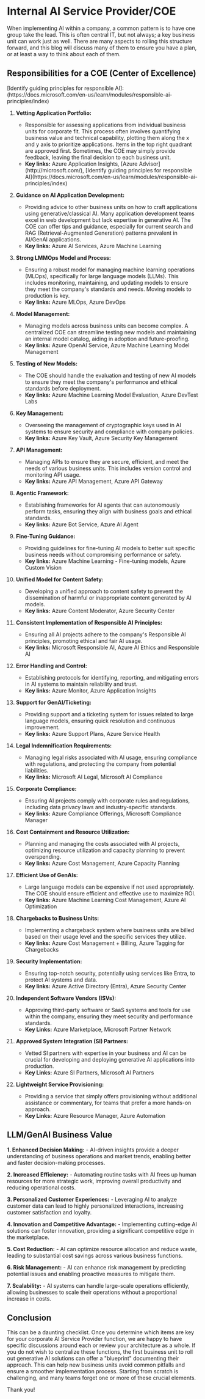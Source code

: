 <h1>Internal AI Service Provider/COE</h1>

<p>When implementing AI within a company, a common pattern is to have one group take the lead. This is often central IT, but not always; a key business unit can work just as well. There are many aspects to rolling this structure forward, and this blog will discuss many of them to ensure you have a plan, or at least a way to think about each of them.</p>

<h2>Responsibilities for a COE (Center of Excellence)</h2>
 [Identify guiding principles for responsible AI]:(https://docs.microsoft.com/en-us/learn/modules/responsible-ai-principles/index)
<ol>
<li><p><strong>Vetting Application Portfolio:</strong></p>

<ul>
<li>Responsible for assessing applications from individual business units for corporate fit. This process often involves quantifying business value and technical capability, plotting them along the x and y axis to prioritize applications. Items in the top right quadrant are approved first. Sometimes, the COE may simply provide feedback, leaving the final decision to each business unit.</li>
<li><strong>Key links:</strong> Azure Application Insights, [Azure Advisor](http://microsoft.com/),  [Identify guiding principles for responsible AI](https://docs.microsoft.com/en-us/learn/modules/responsible-ai-principles/index)</li>
</ul></li>
<li><p><strong>Guidance on AI Application Development:</strong></p>

<ul>
<li>Providing advice to other business units on how to craft applications using generative/classical AI. Many application development teams excel in web development but lack expertise in generative AI. The COE can offer tips and guidance, especially for current search and RAG (Retrieval-Augmented Generation) patterns prevalent in AI/GenAI applications.</li>
<li><strong>Key links:</strong> Azure AI Services, Azure Machine Learning</li>
</ul></li>
<li><p><strong>Strong LMMOps Model and Process:</strong></p>

<ul>
<li>Ensuring a robust model for managing machine learning operations (MLOps), specifically for large language models (LLMs). This includes monitoring, maintaining, and updating models to ensure they meet the company's standards and needs. Moving models to production is key.</li>
<li><strong>Key links:</strong> Azure MLOps, Azure DevOps</li>
</ul></li>
<li><p><strong>Model Management:</strong></p>

<ul>
<li>Managing models across business units can become complex. A centralized COE can streamline testing new models and maintaining an internal model catalog, aiding in adoption and future-proofing.</li>
<li><strong>Key links:</strong> Azure OpenAI Service, Azure Machine Learning Model Management</li>
</ul></li>
<li><p><strong>Testing of New Models:</strong></p>

<ul>
<li>The COE should handle the evaluation and testing of new AI models to ensure they meet the company's performance and ethical standards before deployment.</li>
<li><strong>Key links:</strong> Azure Machine Learning Model Evaluation, Azure DevTest Labs</li>
</ul></li>
<li><p><strong>Key Management:</strong></p>

<ul>
<li>Overseeing the management of cryptographic keys used in AI systems to ensure security and compliance with company policies.</li>
<li><strong>Key links:</strong> Azure Key Vault, Azure Security Key Management</li>
</ul></li>
<li><p><strong>API Management:</strong></p>

<ul>
<li>Managing APIs to ensure they are secure, efficient, and meet the needs of various business units. This includes version control and monitoring API usage.</li>
<li><strong>Key links:</strong> Azure API Management, Azure API Gateway</li>
</ul></li>
<li><p><strong>Agentic Framework:</strong></p>

<ul>
<li>Establishing frameworks for AI agents that can autonomously perform tasks, ensuring they align with business goals and ethical standards.</li>
<li><strong>Key links:</strong> Azure Bot Service, Azure AI Agent</li>
</ul></li>
<li><p><strong>Fine-Tuning Guidance:</strong></p>

<ul>
<li>Providing guidelines for fine-tuning AI models to better suit specific business needs without compromising performance or safety.</li>
<li><strong>Key links:</strong> Azure Machine Learning - Fine-tuning models, Azure Custom Vision</li>
</ul></li>
<li><p><strong>Unified Model for Content Safety:</strong></p>

<ul>
<li>Developing a unified approach to content safety to prevent the dissemination of harmful or inappropriate content generated by AI models.</li>
<li><strong>Key links:</strong> Azure Content Moderator, Azure Security Center</li>
</ul></li>
<li><p><strong>Consistent Implementation of Responsible AI Principles:</strong></p>

<ul>
<li>Ensuring all AI projects adhere to the company's Responsible AI principles, promoting ethical and fair AI usage.</li>
<li><strong>Key links:</strong> Microsoft Responsible AI, Azure AI Ethics and Responsible AI</li>
</ul></li>
<li><p><strong>Error Handling and Control:</strong></p>

<ul>
<li>Establishing protocols for identifying, reporting, and mitigating errors in AI systems to maintain reliability and trust.</li>
<li><strong>Key links:</strong> Azure Monitor, Azure Application Insights</li>
</ul></li>
<li><p><strong>Support for GenAI/Ticketing:</strong></p>

<ul>
<li>Providing support and a ticketing system for issues related to large language models, ensuring quick resolution and continuous improvement.</li>
<li><strong>Key links:</strong> Azure Support Plans, Azure Service Health</li>
</ul></li>
<li><p><strong>Legal Indemnification Requirements:</strong></p>

<ul>
<li>Managing legal risks associated with AI usage, ensuring compliance with regulations, and protecting the company from potential liabilities.</li>
<li><strong>Key links:</strong> Microsoft AI Legal, Microsoft AI Compliance</li>
</ul></li>
<li><p><strong>Corporate Compliance:</strong></p>

<ul>
<li>Ensuring AI projects comply with corporate rules and regulations, including data privacy laws and industry-specific standards.</li>
<li><strong>Key links:</strong> Azure Compliance Offerings, Microsoft Compliance Manager</li>
</ul></li>
<li><p><strong>Cost Containment and Resource Utilization:</strong></p>

<ul>
<li>Planning and managing the costs associated with AI projects, optimizing resource utilization and capacity planning to prevent overspending.</li>
<li><strong>Key links:</strong> Azure Cost Management, Azure Capacity Planning</li>
</ul></li>
<li><p><strong>Efficient Use of GenAIs:</strong></p>

<ul>
<li>Large language models can be expensive if not used appropriately. The COE should ensure efficient and effective use to maximize ROI.</li>
<li><strong>Key links:</strong> Azure Machine Learning Cost Management, Azure AI Optimization</li>
</ul></li>
<li><p><strong>Chargebacks to Business Units:</strong></p>

<ul>
<li>Implementing a chargeback system where business units are billed based on their usage level and the specific services they utilize.</li>
<li><strong>Key links:</strong> Azure Cost Management + Billing, Azure Tagging for Chargebacks</li>
</ul></li>
<li><p><strong>Security Implementation:</strong></p>

<ul>
<li>Ensuring top-notch security, potentially using services like Entra, to protect AI systems and data.</li>
<li><strong>Key links:</strong> Azure Active Directory (Entra), Azure Security Center</li>
</ul></li>
<li><p><strong>Independent Software Vendors (ISVs):</strong></p>

<ul>
<li>Approving third-party software or SaaS systems and tools for use within the company, ensuring they meet security and performance standards.</li>
<li><strong>Key Links:</strong> Azure Marketplace, Microsoft Partner Network</li>
</ul></li>
<li><p><strong>Approved System Integration (SI) Partners:</strong></p>

<ul>
<li>Vetted SI partners with expertise in your business and AI can be crucial for developing and deploying generative AI applications into production.</li>
<li><strong>Key Links:</strong> Azure SI Partners, Microsoft AI Partners</li>
</ul></li>
<li><p><strong>Lightweight Service Provisioning:</strong></p>

<ul>
<li>Providing a service that simply offers provisioning without additional assistance or commentary, for teams that prefer a more hands-on approach.</li>
<li><strong>Key Links:</strong> Azure Resource Manager, Azure Automation</li>
</ul></li>
</ol>

<h2>LLM/GenAI Business Value</h2>

<p><strong>1. Enhanced Decision Making:</strong>
   - AI-driven insights provide a deeper understanding of business operations and market trends, enabling better and faster decision-making processes.</p>

<p><strong>2. Increased Efficiency:</strong>
   - Automating routine tasks with AI frees up human resources for more strategic work, improving overall productivity and reducing operational costs.</p>

<p><strong>3. Personalized Customer Experiences:</strong>
   - Leveraging AI to analyze customer data can lead to highly personalized interactions, increasing customer satisfaction and loyalty.</p>

<p><strong>4. Innovation and Competitive Advantage:</strong>
   - Implementing cutting-edge AI solutions can foster innovation, providing a significant competitive edge in the marketplace.</p>

<p><strong>5. Cost Reduction:</strong>
   - AI can optimize resource allocation and reduce waste, leading to substantial cost savings across various business functions.</p>

<p><strong>6. Risk Management:</strong>
   - AI can enhance risk management by predicting potential issues and enabling proactive measures to mitigate them.</p>

<p><strong>7. Scalability:</strong>
   - AI systems can handle large-scale operations efficiently, allowing businesses to scale their operations without a proportional increase in costs.</p>

<h2>Conclusion</h2>

<p>This can be a daunting checklist. Once you determine which items are key for your corporate AI Service Provider function, we are happy to have specific discussions around each or review your architecture as a whole. If you do not wish to centralize these functions, the first business unit to roll out generative AI solutions can offer a "blueprint" documenting their approach. This can help new business units avoid common pitfalls and ensure a smoother implementation process. Starting from scratch is challenging, and many teams forget one or more of these crucial elements.</p>

<p>Thank you!</p>


[//]: # (These are reference links used in the body of this note and get stripped out when the markdown processor does its job. There is no need to format nicely because it shouldn't be seen. Thanks SO - http://stackoverflow.com/questions/4823468/store-comments-in-markdown-syntax)

   [dill]: <https://github.com/joemccann/dillinger>
